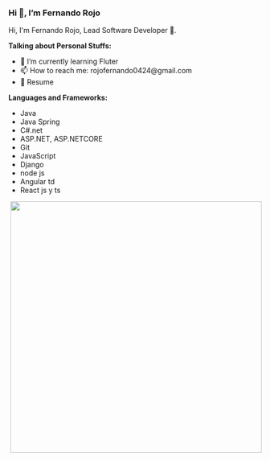 <main>
<h3>Hi 👋, I’m Fernando Rojo</h3>
<p>Hi, I'm Fernando Rojo, Lead Software Developer 🚀.</p>
<p><b>Talking about Personal Stuffs:</b></p>
  <ul>
    <li>🌱 I’m currently learning Fluter</li>
    <li>📫 How to reach me: rojofernando0424@gmail.com</li>
    <li>📝 Resume</li>
  </ul>
  
  <p><b>Languages and Frameworks:</b></p>
  <ul>
    <li>Java</li>
    <li>Java Spring</li>
    <li>C#.net</li>
    <li>ASP.NET, ASP.NETCORE</li>
    <li>Git</li>
    <li>JavaScript</li>
    <li>Django</li>
    <li>node js</li>
     <li>Angular td</li>
     <li>React js y ts</li>
  </ul>
  
  <img width="500px" align="right" src="https://aleduran.com/wp-content/uploads/lenguajes-programacion-top.gif">
</main>




<!---
fernando061/fernando061 is a ✨ special ✨ repository because its `README.md` (this file) appears on your GitHub profile.
You can click the Preview link to take a look at your changes.
--->
